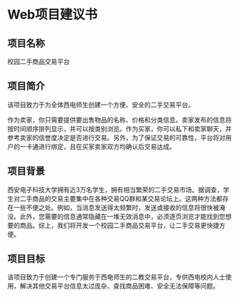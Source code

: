 # Web项目建议书
## 项目名称
校园二手商品交易平台
## 项目简介
该项目致力于为全体西电师生创建一个方便、安全的二手交易平台。

作为卖家，你只需要提供要出售物品的名称、价格和分类信息。卖家发布的信息将按时间顺序排列显示，并可以按类别浏览。作为买家，你可以私下和卖家聊天，并参考卖家的信誉度决定是否进行交易。另外，为了保证交易的可靠性，平台将对用户的一卡通进行绑定，且在买家卖家双方均确认后交易达成。
## 项目背景
西安电子科技大学拥有近3万名学生，拥有相当繁荣的二手交易市场。据调查，学生对二手商品的交易主要集中在各种交易QQ群和某交易论坛上。这两种方法都存在一些不便之处。例如，当消息发送得太频繁时，发送或接收的信息将很快被淹没。此外，您需要的信息通常隐藏在一堆无效消息中，必须逐页浏览才能找到您想要的商品。综上，我们将开发一个校园二手商品交易平台，让二手交易更快捷方便。
## 项目目标
该项目致力于创建一个专门服务于西电师生的二教交易平台，专供西电校内人士使用，解决其他交易平台信息太过庞杂、查找商品困难、安全无法保障等问题。
